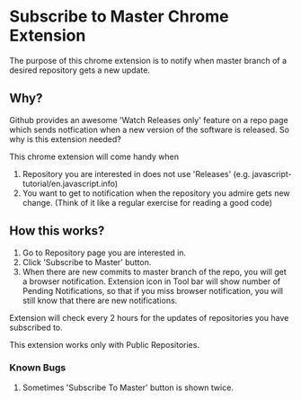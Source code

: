 # Subscribe to Master Chrome Extension

The purpose of this chrome extension is to notify when master branch of a
desired repository gets a new update.

## Why?

Github provides an awesome 'Watch Releases only' feature on a repo page which
sends notfication when a new version of the software is released. So why is this
extension needed?

This chrome extension will come handy when

1. Repository you are interested in does not use 'Releases' (e.g. javascript-tutorial/en.javascript.info)
2. You want to get to notification when the repository you admire gets new
   change. (Think of it like a regular exercise for reading a good code)

## How this works?

1. Go to Repository page you are interested in.
2. Click 'Subscribe to Master' button.
3. When there are new commits to master branch of the repo, you will get a
   browser notification. Extension icon in Tool bar will show number of Pending Notifications, so that if
   you miss browser notification, you will still know that there are new notifications.

Extension will check every 2 hours for the updates of repositories you have
subscribed to.

This extension works only with Public Repositories.

### Known Bugs

1. Sometimes 'Subscribe To Master' button is shown twice.
